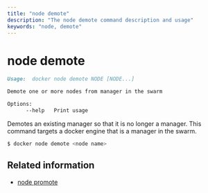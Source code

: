 ```yaml
---
title: "node demote"
description: "The node demote command description and usage"
keywords: "node, demote"
---
```


<!-- This file is maintained within the docker/docker Github
     repository at https://github.com/docker/docker/. Make all
     pull requests against that repo. If you see this file in
     another repository, consider it read-only there, as it will
     periodically be overwritten by the definitive file. Pull
     requests which include edits to this file in other repositories
     will be rejected.
-->

# node demote

```markdown
Usage:  docker node demote NODE [NODE...]

Demote one or more nodes from manager in the swarm

Options:
      --help   Print usage

```

Demotes an existing manager so that it is no longer a manager. This command targets a docker engine that is a manager in the swarm.


```bash
$ docker node demote <node name>
```

## Related information

* [node promote](node_promote.md)
